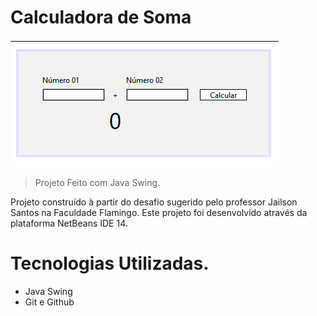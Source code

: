 # Calculadora de Soma

![preview](preview.png)

> Projeto Feito com Java Swing.

Projeto construído à partir do desafio sugerido pelo professor Jailson Santos na Faculdade Flamingo.
Este projeto foi desenvolvido através da plataforma NetBeans IDE 14.

# Tecnologias Utilizadas.

- Java Swing
- Git e Github
